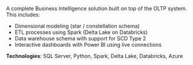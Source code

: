 A complete Business Intelligence solution built on top of the OLTP system. This includes:

- Dimensional modeling (star / constellation schema)  
- ETL processes using Spark (Delta Lake on Databricks)  
- Data warehouse schema with support for SCD Type 2  
- Interactive dashboards with Power BI using live connections  

**Technologies**: SQL Server, Python, Spark, Delta Lake, Databricks, Azure
